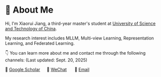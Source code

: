 # 👀 About Me

Hi, I'm Xiaorui Jiang, a third-year master's student at [University of Science and Technology of China](https://www.ustc.edu.cn/).

My research interest includes MLLM, Multi-view Learning, Representation Learning, and Federated Learning. 

[//]: # (I am currently seeking a PhD position and I hope to continue my research in the areas mentioned above.)

👇 You can learn more about me and contact me through the following channels: (Last updated: Sept. 20, 2025)

📖 [Google Scholar](https://scholar.google.com/citations?user=DAJ7HogAAAAJ&hl=zh-CN)      💬 <a href="./images/wechat.jpg" target="_blank">WeChat</a>        📧 <a href="mailto:xrjiang@mail.ustc.edu.cn">Email</a>


